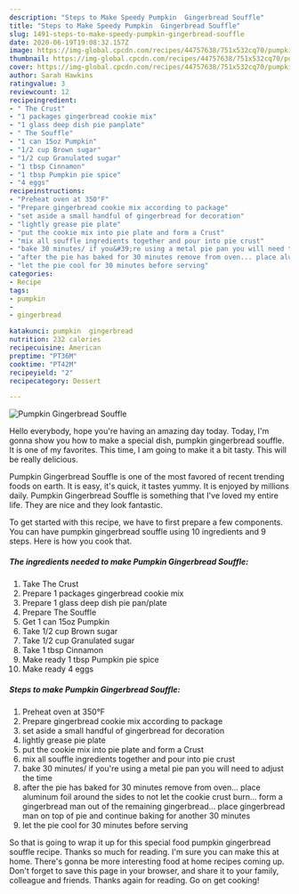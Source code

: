 ```yaml
---
description: "Steps to Make Speedy Pumpkin  Gingerbread Souffle"
title: "Steps to Make Speedy Pumpkin  Gingerbread Souffle"
slug: 1491-steps-to-make-speedy-pumpkin-gingerbread-souffle
date: 2020-06-19T19:08:32.157Z
image: https://img-global.cpcdn.com/recipes/44757638/751x532cq70/pumpkin-gingerbread-souffle-recipe-main-photo.jpg
thumbnail: https://img-global.cpcdn.com/recipes/44757638/751x532cq70/pumpkin-gingerbread-souffle-recipe-main-photo.jpg
cover: https://img-global.cpcdn.com/recipes/44757638/751x532cq70/pumpkin-gingerbread-souffle-recipe-main-photo.jpg
author: Sarah Hawkins
ratingvalue: 3
reviewcount: 12
recipeingredient:
- " The Crust"
- "1 packages gingerbread cookie mix"
- "1 glass deep dish pie panplate"
- " The Souffle"
- "1 can 15oz Pumpkin"
- "1/2 cup Brown sugar"
- "1/2 cup Granulated sugar"
- "1 tbsp Cinnamon"
- "1 tbsp Pumpkin pie spice"
- "4 eggs"
recipeinstructions:
- "Preheat oven at 350°F"
- "Prepare gingerbread cookie mix according to package"
- "set aside a small handful of gingerbread for decoration"
- "lightly grease pie plate"
- "put the cookie mix into pie plate and form a Crust"
- "mix all souffle ingredients together and pour into pie crust"
- "bake 30 minutes/ if you&#39;re using a metal pie pan you will need to adjust the time"
- "after the pie has baked for 30 minutes remove from oven... place aluminum foil around the sides to not let the cookie crust burn... form a gingerbread man out of the remaining gingerbread... place gingerbread man on top of pie and continue baking for another 30 minutes"
- "let the pie cool for 30 minutes before serving"
categories:
- Recipe
tags:
- pumpkin
- 
- gingerbread

katakunci: pumpkin  gingerbread 
nutrition: 232 calories
recipecuisine: American
preptime: "PT36M"
cooktime: "PT42M"
recipeyield: "2"
recipecategory: Dessert

---
```



![Pumpkin  Gingerbread Souffle](https://img-global.cpcdn.com/recipes/44757638/751x532cq70/pumpkin-gingerbread-souffle-recipe-main-photo.jpg)

Hello everybody, hope you're having an amazing day today. Today, I'm gonna show you how to make a special dish, pumpkin  gingerbread souffle. It is one of my favorites. This time, I am going to make it a bit tasty. This will be really delicious.

Pumpkin  Gingerbread Souffle is one of the most favored of recent trending foods on earth. It is easy, it's quick, it tastes yummy. It is enjoyed by millions daily. Pumpkin  Gingerbread Souffle is something that I've loved my entire life. They are nice and they look fantastic.




To get started with this recipe, we have to first prepare a few components. You can have pumpkin  gingerbread souffle using 10 ingredients and 9 steps. Here is how you cook that.

<!--inarticleads1-->

##### The ingredients needed to make Pumpkin  Gingerbread Souffle:

1. Take  The Crust
1. Prepare 1 packages gingerbread cookie mix
1. Prepare 1 glass deep dish pie pan/plate
1. Prepare  The Souffle
1. Get 1 can 15oz Pumpkin
1. Take 1/2 cup Brown sugar
1. Take 1/2 cup Granulated sugar
1. Take 1 tbsp Cinnamon
1. Make ready 1 tbsp Pumpkin pie spice
1. Make ready 4 eggs




<!--inarticleads2-->

##### Steps to make Pumpkin  Gingerbread Souffle:

1. Preheat oven at 350°F
1. Prepare gingerbread cookie mix according to package
1. set aside a small handful of gingerbread for decoration
1. lightly grease pie plate
1. put the cookie mix into pie plate and form a Crust
1. mix all souffle ingredients together and pour into pie crust
1. bake 30 minutes/ if you&#39;re using a metal pie pan you will need to adjust the time
1. after the pie has baked for 30 minutes remove from oven... place aluminum foil around the sides to not let the cookie crust burn... form a gingerbread man out of the remaining gingerbread... place gingerbread man on top of pie and continue baking for another 30 minutes
1. let the pie cool for 30 minutes before serving




So that is going to wrap it up for this special food pumpkin  gingerbread souffle recipe. Thanks so much for reading. I'm sure you can make this at home. There's gonna be more interesting food at home recipes coming up. Don't forget to save this page in your browser, and share it to your family, colleague and friends. Thanks again for reading. Go on get cooking!
